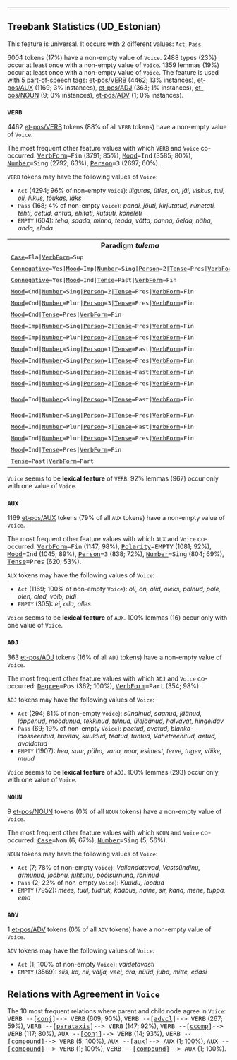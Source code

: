 

--------------------------------------------------------------------------------

## Treebank Statistics (UD_Estonian)

This feature is universal.
It occurs with 2 different values: `Act`, `Pass`.

6004 tokens (17%) have a non-empty value of `Voice`.
2488 types (23%) occur at least once with a non-empty value of `Voice`.
1359 lemmas (19%) occur at least once with a non-empty value of `Voice`.
The feature is used with 5 part-of-speech tags: [et-pos/VERB]() (4462; 13% instances), [et-pos/AUX]() (1169; 3% instances), [et-pos/ADJ]() (363; 1% instances), [et-pos/NOUN]() (9; 0% instances), [et-pos/ADV]() (1; 0% instances).

### `VERB`

4462 [et-pos/VERB]() tokens (88% of all `VERB` tokens) have a non-empty value of `Voice`.

The most frequent other feature values with which `VERB` and `Voice` co-occurred: <tt><a href="VerbForm.html">VerbForm</a>=Fin</tt> (3791; 85%), <tt><a href="Mood.html">Mood</a>=Ind</tt> (3585; 80%), <tt><a href="Number.html">Number</a>=Sing</tt> (2792; 63%), <tt><a href="Person.html">Person</a>=3</tt> (2697; 60%).

`VERB` tokens may have the following values of `Voice`:

* `Act` (4294; 96% of non-empty `Voice`): <em>liigutas, ütles, on, jäi, viskus, tuli, oli, liikus, tõukas, läks</em>
* `Pass` (168; 4% of non-empty `Voice`): <em>pandi, jõuti, kirjutatud, nimetati, tehti, aetud, antud, ehitati, kutsuti, kõneleti</em>
* `EMPTY` (604): <em>teha, saada, minna, teada, võtta, panna, öelda, näha, anda, elada</em>

<table>
  <tr><th>Paradigm <i>tulema</i></th><th><tt>Act</tt></th><th><tt>Pass</tt></th></tr>
  <tr><td><tt><a href="Case.html">Case</a>=Ela|<a href="VerbForm.html">VerbForm</a>=Sup</tt></td><td><em>tulemast</em></td><td></td></tr>
  <tr><td><tt><a href="Connegative.html">Connegative</a>=Yes|<a href="Mood.html">Mood</a>=Imp|<a href="Number.html">Number</a>=Sing|<a href="Person.html">Person</a>=2|<a href="Tense.html">Tense</a>=Pres|<a href="VerbForm.html">VerbForm</a>=Fin</tt></td><td><em>tule</em></td><td></td></tr>
  <tr><td><tt><a href="Connegative.html">Connegative</a>=Yes|<a href="Mood.html">Mood</a>=Ind|<a href="Tense.html">Tense</a>=Past|<a href="VerbForm.html">VerbForm</a>=Fin</tt></td><td><em>tulnud</em></td><td></td></tr>
  <tr><td><tt><a href="Mood.html">Mood</a>=Cnd|<a href="Number.html">Number</a>=Sing|<a href="Person.html">Person</a>=2|<a href="Tense.html">Tense</a>=Pres|<a href="VerbForm.html">VerbForm</a>=Fin</tt></td><td><em>tuleksid</em></td><td></td></tr>
  <tr><td><tt><a href="Mood.html">Mood</a>=Cnd|<a href="Number.html">Number</a>=Plur|<a href="Person.html">Person</a>=3|<a href="Tense.html">Tense</a>=Pres|<a href="VerbForm.html">VerbForm</a>=Fin</tt></td><td><em>tuleksid</em></td><td></td></tr>
  <tr><td><tt><a href="Mood.html">Mood</a>=Cnd|<a href="Tense.html">Tense</a>=Pres|<a href="VerbForm.html">VerbForm</a>=Fin</tt></td><td><em>tuleks</em></td><td></td></tr>
  <tr><td><tt><a href="Mood.html">Mood</a>=Imp|<a href="Number.html">Number</a>=Sing|<a href="Person.html">Person</a>=2|<a href="Tense.html">Tense</a>=Pres|<a href="VerbForm.html">VerbForm</a>=Fin</tt></td><td><em>tule</em></td><td></td></tr>
  <tr><td><tt><a href="Mood.html">Mood</a>=Imp|<a href="Number.html">Number</a>=Plur|<a href="Person.html">Person</a>=2|<a href="Tense.html">Tense</a>=Pres|<a href="VerbForm.html">VerbForm</a>=Fin</tt></td><td><em>Tulge</em></td><td></td></tr>
  <tr><td><tt><a href="Mood.html">Mood</a>=Ind|<a href="Number.html">Number</a>=Sing|<a href="Person.html">Person</a>=1|<a href="Tense.html">Tense</a>=Past|<a href="VerbForm.html">VerbForm</a>=Fin</tt></td><td><em>tulin</em></td><td></td></tr>
  <tr><td><tt><a href="Mood.html">Mood</a>=Ind|<a href="Number.html">Number</a>=Sing|<a href="Person.html">Person</a>=1|<a href="Tense.html">Tense</a>=Pres|<a href="VerbForm.html">VerbForm</a>=Fin</tt></td><td><em>tulen</em></td><td></td></tr>
  <tr><td><tt><a href="Mood.html">Mood</a>=Ind|<a href="Number.html">Number</a>=Sing|<a href="Person.html">Person</a>=2|<a href="Tense.html">Tense</a>=Past|<a href="VerbForm.html">VerbForm</a>=Fin</tt></td><td><em>tulid</em></td><td></td></tr>
  <tr><td><tt><a href="Mood.html">Mood</a>=Ind|<a href="Number.html">Number</a>=Sing|<a href="Person.html">Person</a>=2|<a href="Tense.html">Tense</a>=Pres|<a href="VerbForm.html">VerbForm</a>=Fin</tt></td><td><em>tuled</em></td><td></td></tr>
  <tr><td><tt><a href="Mood.html">Mood</a>=Ind|<a href="Number.html">Number</a>=Sing|<a href="Person.html">Person</a>=3|<a href="Tense.html">Tense</a>=Past|<a href="VerbForm.html">VerbForm</a>=Fin</tt></td><td><em>tuli, tuligi</em></td><td></td></tr>
  <tr><td><tt><a href="Mood.html">Mood</a>=Ind|<a href="Number.html">Number</a>=Sing|<a href="Person.html">Person</a>=3|<a href="Tense.html">Tense</a>=Pres|<a href="VerbForm.html">VerbForm</a>=Fin</tt></td><td><em>tuleb</em></td><td></td></tr>
  <tr><td><tt><a href="Mood.html">Mood</a>=Ind|<a href="Number.html">Number</a>=Plur|<a href="Person.html">Person</a>=3|<a href="Tense.html">Tense</a>=Past|<a href="VerbForm.html">VerbForm</a>=Fin</tt></td><td><em>tulid</em></td><td></td></tr>
  <tr><td><tt><a href="Mood.html">Mood</a>=Ind|<a href="Number.html">Number</a>=Plur|<a href="Person.html">Person</a>=3|<a href="Tense.html">Tense</a>=Pres|<a href="VerbForm.html">VerbForm</a>=Fin</tt></td><td><em>tulevad</em></td><td></td></tr>
  <tr><td><tt><a href="Mood.html">Mood</a>=Ind|<a href="Tense.html">Tense</a>=Pres|<a href="VerbForm.html">VerbForm</a>=Fin</tt></td><td></td><td><em>tullakse</em></td></tr>
  <tr><td><tt><a href="Tense.html">Tense</a>=Past|<a href="VerbForm.html">VerbForm</a>=Part</tt></td><td><em>tulnud</em></td><td></td></tr>
</table>

`Voice` seems to be **lexical feature** of `VERB`. 92% lemmas (967) occur only with one value of `Voice`.

### `AUX`

1169 [et-pos/AUX]() tokens (79% of all `AUX` tokens) have a non-empty value of `Voice`.

The most frequent other feature values with which `AUX` and `Voice` co-occurred: <tt><a href="VerbForm.html">VerbForm</a>=Fin</tt> (1147; 98%), <tt><a href="Polarity.html">Polarity</a>=EMPTY</tt> (1081; 92%), <tt><a href="Mood.html">Mood</a>=Ind</tt> (1045; 89%), <tt><a href="Person.html">Person</a>=3</tt> (838; 72%), <tt><a href="Number.html">Number</a>=Sing</tt> (804; 69%), <tt><a href="Tense.html">Tense</a>=Pres</tt> (620; 53%).

`AUX` tokens may have the following values of `Voice`:

* `Act` (1169; 100% of non-empty `Voice`): <em>oli, on, olid, oleks, polnud, pole, olen, oled, võib, pidi</em>
* `EMPTY` (305): <em>ei, olla, olles</em>

`Voice` seems to be **lexical feature** of `AUX`. 100% lemmas (16) occur only with one value of `Voice`.

### `ADJ`

363 [et-pos/ADJ]() tokens (16% of all `ADJ` tokens) have a non-empty value of `Voice`.

The most frequent other feature values with which `ADJ` and `Voice` co-occurred: <tt><a href="Degree.html">Degree</a>=Pos</tt> (362; 100%), <tt><a href="VerbForm.html">VerbForm</a>=Part</tt> (354; 98%).

`ADJ` tokens may have the following values of `Voice`:

* `Act` (294; 81% of non-empty `Voice`): <em>sündinud, saanud, jäänud, lõppenud, möödunud, tekkinud, tulnud, ülejäänud, halvavat, hingeldav</em>
* `Pass` (69; 19% of non-empty `Voice`): <em>peetud, avatud, blanko-idosseeritud, huvitav, kuuldud, teatud, tuntud, Vähetreenitud, aetud, avaldatud</em>
* `EMPTY` (1907): <em>hea, suur, püha, vana, noor, esimest, terve, tugev, väike, muud</em>

`Voice` seems to be **lexical feature** of `ADJ`. 100% lemmas (293) occur only with one value of `Voice`.

### `NOUN`

9 [et-pos/NOUN]() tokens (0% of all `NOUN` tokens) have a non-empty value of `Voice`.

The most frequent other feature values with which `NOUN` and `Voice` co-occurred: <tt><a href="Case.html">Case</a>=Nom</tt> (6; 67%), <tt><a href="Number.html">Number</a>=Sing</tt> (5; 56%).

`NOUN` tokens may have the following values of `Voice`:

* `Act` (7; 78% of non-empty `Voice`): <em>Vallandatavad, Vastsündinu, armunud, joobnu, juhtunu, poolsurnuna, roninud</em>
* `Pass` (2; 22% of non-empty `Voice`): <em>Kuuldu, loodud</em>
* `EMPTY` (7952): <em>mees, tuul, tüdruk, kääbus, naine, sir, kana, mehe, tuppa, ema</em>

### `ADV`

1 [et-pos/ADV]() tokens (0% of all `ADV` tokens) have a non-empty value of `Voice`.

`ADV` tokens may have the following values of `Voice`:

* `Act` (1; 100% of non-empty `Voice`): <em>väidetavasti</em>
* `EMPTY` (3569): <em>siis, ka, nii, välja, veel, ära, nüüd, juba, mitte, edasi</em>

## Relations with Agreement in `Voice`

The 10 most frequent relations where parent and child node agree in `Voice`:
<tt>VERB --[<a href="../dep/conj.html">conj</a>]--> VERB</tt> (609; 90%),
<tt>VERB --[<a href="../dep/advcl.html">advcl</a>]--> VERB</tt> (267; 59%),
<tt>VERB --[<a href="../dep/parataxis.html">parataxis</a>]--> VERB</tt> (147; 92%),
<tt>VERB --[<a href="../dep/ccomp.html">ccomp</a>]--> VERB</tt> (117; 80%),
<tt>AUX --[<a href="../dep/conj.html">conj</a>]--> VERB</tt> (14; 93%),
<tt>VERB --[<a href="../dep/compound.html">compound</a>]--> VERB</tt> (5; 100%),
<tt>AUX --[<a href="../dep/aux.html">aux</a>]--> AUX</tt> (1; 100%),
<tt>AUX --[<a href="../dep/compound.html">compound</a>]--> VERB</tt> (1; 100%),
<tt>VERB --[<a href="../dep/compound.html">compound</a>]--> AUX</tt> (1; 100%).


